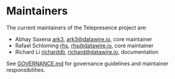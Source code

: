 # Maintainers

The current maintainers of the Telepresence project are:

* Abhay Saxena [ark3](https://github.com/ark3), <ark3@datawire.io>, core maintainer
* Rafael Schloming [rhs](https://github.com/rhs), <rhs@datawire.io>, core maintainer
* Richard Li [richarddli](https://github.com/richarddli), <richard@datawire.io>, documentation

See [GOVERNANCE.md](GOVERNANCE.md) for governance guidelines and maintainer responsibilities.
